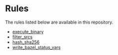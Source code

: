 <!-- Generated with Stardoc, Do Not Edit! -->
# Rules

The rules listed below are available in this repository.

  * [execute_binary](/doc/execute_binary.md)
  * [filter_srcs](/doc/filter_srcs.md)
  * [hash_sha256](/doc/hash_sha256.md)
  * [write_bazel_status_vars](/doc/write_bazel_status_vars.md)

